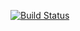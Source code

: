 [![Build Status](https://travis-ci.org/sethen/markdown-include.svg?branch=master)](https://travis-ci.org/sethen/markdown-include)